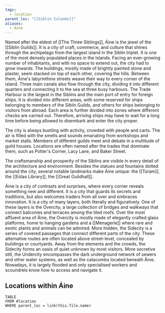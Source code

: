 ```yaml
---
tags:
  - location
parent_loc: "[[Siblín Islands]]"
aliases:
  - Aine
---
```


Named after the eldest of [[The Three Siblings]], Áine is the jewel of the [[Siblín Guilds]]. It is a city of craft, commerce, and culture that shines through the archipelago from the largest island in the Siblín triplet. It is one of the most densely populated places in the Islands. Facing an ever-growing number of inhabitants, and with no space to extend out, the city had to grow inwards. The buildings, mostly made of brightly painted stone and plaster, seem stacked on top of each other, covering the hills. Between them, Áine's labyrinthine streets weave their way to every corner of the island. Three main canals also flow through the city, dividing it into different quarters and connecting it to the sea at three busy harbours. The Trade Harbour is the largest in the Siblíns and the main port of entry for foreign ships. It is divided into different areas, with some reserved for ships belonging to members of the Siblín Guilds, and others for ships belonging to visitors from abroad. Each area is further divided into zones where different checks are carried out. Therefore, arriving ships may have to wait for a long time before being allowed to disembark and enter the city proper. 

The city is always bustling with activity, crowded with people and carts. The air is filled with the smells and sounds emanating from workshops and market stalls. Members of different guilds meet and debate in a multitude of guild houses. Locations are often named after the trades that dominate them, such as Potter's Corner, Lacy Lane, and Baker Street. 

The craftsmanship and prosperity of the Siblíns are visible in every detail of the architecture and environment. Besides the statues and fountains dotted around the city, several notable landmarks make Áine unique: the [[Túram]], the  [[Eólas Library]], the [[Great Guildhall]].

Áine is a city of contrasts and surprises, where every corner reveals something new and different. It is a city that guards its secrets and traditions, but also welcomes traders from all over and embraces innovation. It is a city of many layers, both literally and figuratively. One of these layers is the Overcity, a large collection of bridges and walkways that connect balconies and terraces among the tiled roofs. Over the most affluent area of Áine, the Overcity is mostly made of elegantly crafted glass platforms, home to hanging gardens and a [[Menagerie]] where rare and exotic plants and animals can be admired. More hidden, the Sidecity is a series of covered passages that connect different parts of the city. These alternative routes are often located above street-level, concealed by buildings or courtyards. Away from the elements and the crowds, the Sidecity forms an oasis of quiet unknown by most visitors. More secretive still, the Undercity encompasses the dark underground network of sewers and other water systems, as well as the catacombs located beneath Áine. Nowadays, it is largely flooded and only specialised workers and scoundrels know how to access and navigate it. 

## Locations within Áine
```dataview
TABLE
FROM #location
WHERE parent_loc = link(this.file.name)
```
